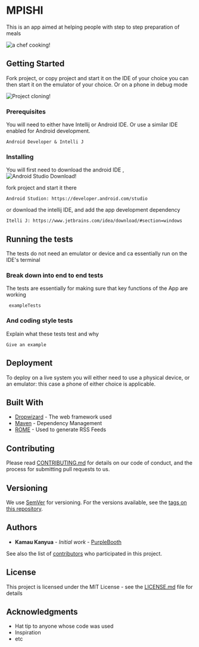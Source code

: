 # MPISHI

This is an app aimed at helping people with step to step preparation of meals

![a chef cooking!](https://resources.workable.com/wp-content/uploads/2017/07/shutterstock_149437304.jpg)

## Getting Started

Fork project, or copy project and start it on the IDE of your choice you can then start it on the emulator of your choice. Or on a phone in debug mode

![Project cloning!](https://www.howtogeek.com/wp-content/uploads/2019/12/Copy-repo-URL-to-clipboard.png?trim=1,1&bg-color=000&pad=1,1)

### Prerequisites

You will need to either have Intellij or Android IDE. Or use a similar IDE enabled for Android development.

```
Android Developer & Intelli J
```

### Installing

You will first need to download the android IDE ,
![Android Studio Download!](https://techvidvan.com/tutorials/wp-content/uploads/sites/2/2021/06/Android-Installation_2.png)

fork project and start it there

```
Android Studion: https://developer.android.com/studio
```

or download the intellij IDE, and add the app development dependency

```
Itelli J: https://www.jetbrains.com/idea/download/#section=windows
```

## Running the tests

The tests do not need an emulator or device and ca essentially run on the IDE's terminal

### Break down into end to end tests

The tests are essentially for making sure that key functions of the App are working

```
 exampleTests
```

### And coding style tests

Explain what these tests test and why

```
Give an example
```

## Deployment

To deploy on a live system you will either need to use a physical device, or an emulator: this case a phone of either choice is applicable.

## Built With

* [Dropwizard](http://www.dropwizard.io/1.0.2/docs/) - The web framework used
* [Maven](https://maven.apache.org/) - Dependency Management
* [ROME](https://rometools.github.io/rome/) - Used to generate RSS Feeds

## Contributing

Please read [CONTRIBUTING.md](https://gist.github.com/PurpleBooth/b24679402957c63ec426) for details on our code of conduct, and the process for submitting pull requests to us.

## Versioning

We use [SemVer](http://semver.org/) for versioning. For the versions available, see the [tags on this repository](https://github.com/your/project/tags). 

## Authors

* **Kamau Kanyua** - *Initial work* - [PurpleBooth](https://github.com/PurpleBooth)

See also the list of [contributors](https://github.com/your/project/contributors) who participated in this project.

## License

This project is licensed under the MIT License - see the [LICENSE.md](LICENSE.md) file for details

## Acknowledgments

* Hat tip to anyone whose code was used
* Inspiration
* etc
